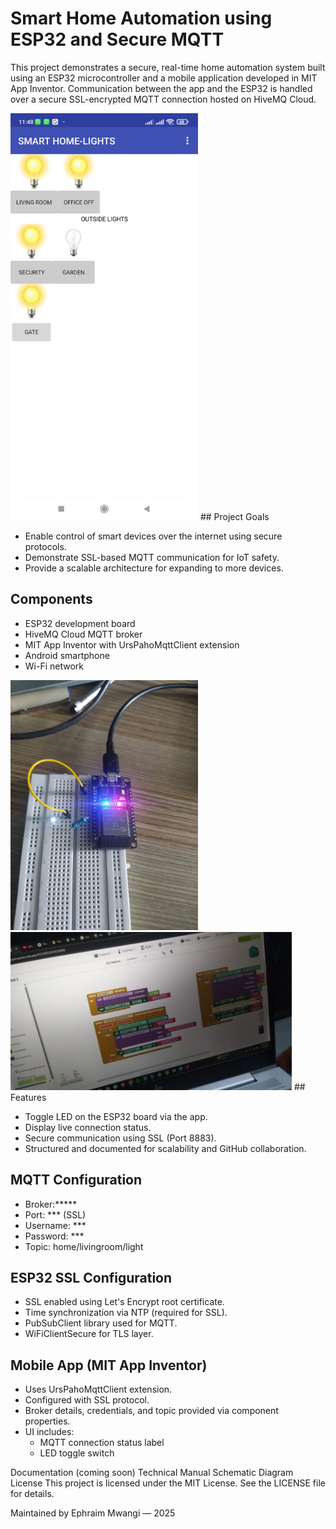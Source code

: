 # Smart Home Automation using ESP32 and Secure MQTT

This project demonstrates a secure, real-time home automation system built using an ESP32 microcontroller and a mobile application developed in MIT App Inventor. Communication between the app and the ESP32 is handled over a secure SSL-encrypted MQTT connection hosted on HiveMQ Cloud.

<img src="Images/mobile.jpg" alt="Circuit View" width="300"/>
## Project Goals

- Enable control of smart devices over the internet using secure protocols.
- Demonstrate SSL-based MQTT communication for IoT safety.
- Provide a scalable architecture for expanding to more devices.

## Components

- ESP32 development board
- HiveMQ Cloud MQTT broker
- MIT App Inventor with UrsPahoMqttClient extension
- Android smartphone
- Wi-Fi network
<img src="Images/esp.jpg" alt="Circuit View" width="300"/>

<img src="Images/mit.jpg" alt="Circuit View" width="450"/>
## Features

- Toggle LED on the ESP32 board via the app.
- Display live connection status.
- Secure communication using SSL (Port 8883).
- Structured and documented for scalability and GitHub collaboration.

## MQTT Configuration

- Broker:*****
- Port: *** (SSL)
- Username: ***
- Password: ***
- Topic: home/livingroom/light

## ESP32 SSL Configuration

- SSL enabled using Let's Encrypt root certificate.
- Time synchronization via NTP (required for SSL).
- PubSubClient library used for MQTT.
- WiFiClientSecure for TLS layer.

## Mobile App (MIT App Inventor)

- Uses UrsPahoMqttClient extension.
- Configured with SSL protocol.
- Broker details, credentials, and topic provided via component properties.
- UI includes:
  - MQTT connection status label
  - LED toggle switch

Documentation (coming soon) Technical Manual Schematic Diagram
License This project is licensed under the MIT License. See the LICENSE file for details.

Maintained by Ephraim Mwangi — 2025
